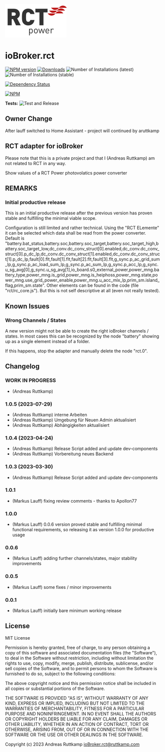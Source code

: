 ![Logo](admin/rct.png)
# ioBroker.rct

[![NPM version](https://img.shields.io/npm/v/iobroker.rct.svg)](https://www.npmjs.com/package/iobroker.rct)
[![Downloads](https://img.shields.io/npm/dm/iobroker.rct.svg)](https://www.npmjs.com/package/iobroker.rct)
![Number of Installations (latest)](https://iobroker.live/badges/rct-installed.svg)
![Number of Installations (stable)](https://iobroker.live/badges/rct-stable.svg)

[![Dependency Status](https://img.shields.io/david/aruttkamp/iobroker.rct.svg)](https://david-dm.org/aruttkamp/iobroker.rct)

[![NPM](https://nodei.co/npm/iobroker.rct.png?downloads=true)](https://nodei.co/npm/iobroker.rct/)

**Tests:** ![Test and Release](https://github.com/aruttkamp/ioBroker.rct/workflows/Test%20and%20Release/badge.svg)

## Owner Change

After lauff switched to Home Assistant - project will continued by aruttkamp


## RCT adapter for ioBroker

Please note that this is a private project and that I (Andreas Ruttkamp) am not related to RCT in any way.

Show values of a RCT Power photovolatics power converter

## REMARKS

### Initial productive release

This is an initial productive release after the previous version has proven stable and fulfilling the minimal viable scope.

Configuration is still limited and rather technical. Using the "RCT ELemente" it can be selected which data shall be read from the power converter. Default is "battery.bat_status,battery.soc,battery.soc_target,battery.soc_target_high,battery.soc_target_low,dc_conv.dc_conv_struct[0].enabled,dc_conv.dc_conv_struct[0].p_dc_lp,dc_conv.dc_conv_struct[1].enabled,dc_conv.dc_conv_struct[1].p_dc_lp,fault[0].flt,fault[1].flt,fault[2].flt,fault[3].flt,g_sync.p_ac_grid_sum_lp,g_sync.p_ac_load_sum_lp,g_sync.p_ac_sum_lp,g_sync.p_acc_lp,g_sync.u_sg_avg[0],g_sync.u_sg_avg[1],io_board.s0_external_power,power_mng.battery_type,power_mng.is_grid,power_mng.is_heiphoss,power_mng.state,power_mng.use_grid_power_enable,power_mng.u_acc_mix_lp,prim_sm.island_flag,prim_sm.state". Other elements can be found in the code (file "rct/rc_core.js"). But this is not self descriptive at all (even not really tested).

## Known Issues

### Wrong Channels / States

A new version might not be able to create the right ioBroker channels / states. In most cases this can be recognized by the node "battery" showing up as a single element instead of a folder.

If this happens, stop the adapter and manually delete the node "rct.0".

## Changelog

<!--
  Placeholder for the next version (at the beginning of the line):
  ### **WORK IN PROGRESS**
-->
### **WORK IN PROGRESS**
* (Andreas Ruttkamp) 

### 1.0.5 (2023-07-29)
* (Andreas Ruttkamp) interne Arbeiten
* (Andreas Ruttkamp) Umgebung für Neuen Admin aktualisiert
* (Andreas Ruttkamp) Abhängigkeiten aktualisiert

### 1.0.4 (2023-04-24)
* (Andreas Ruttkamp) Release Script added and update dev-components
* (Andreas Ruttkamp) Vorbereitung neues Backend

### 1.0.3 (2023-03-30)
* (Andreas Ruttkamp) Release Script added and update dev-components

### 1.0.1
* (Markus Lauff) fixing review comments - thanks to Apollon77

### 1.0.0
* (Markus Lauff) 0.0.6 version proved stable and fulfilling minimal functional requirements, so releasing it as version 1.0.0 for productive usage

### 0.0.6
* (Markus Lauff) adding further channels/states, major stability improvements

### 0.0.5
* (Markus Lauff) some fixes / minor improvements

### 0.0.1
* (Markus Lauff) initially bare minimum working release

## License
MIT License

Permission is hereby granted, free of charge, to any person obtaining a copy
of this software and associated documentation files (the "Software"), to deal
in the Software without restriction, including without limitation the rights
to use, copy, modify, merge, publish, distribute, sublicense, and/or sell
copies of the Software, and to permit persons to whom the Software is
furnished to do so, subject to the following conditions:

The above copyright notice and this permission notice shall be included in all
copies or substantial portions of the Software.

THE SOFTWARE IS PROVIDED "AS IS", WITHOUT WARRANTY OF ANY KIND, EXPRESS OR
IMPLIED, INCLUDING BUT NOT LIMITED TO THE WARRANTIES OF MERCHANTABILITY,
FITNESS FOR A PARTICULAR PURPOSE AND NONINFRINGEMENT. IN NO EVENT SHALL THE
AUTHORS OR COPYRIGHT HOLDERS BE LIABLE FOR ANY CLAIM, DAMAGES OR OTHER
LIABILITY, WHETHER IN AN ACTION OF CONTRACT, TORT OR OTHERWISE, ARISING FROM,
OUT OF OR IN CONNECTION WITH THE SOFTWARE OR THE USE OR OTHER DEALINGS IN THE
SOFTWARE.

Copyright (c) 2023 Andreas Ruttkamp <ioBroker.rct@ruttkamp.com>
